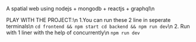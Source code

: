A spatial web using nodejs + mongodb + reactjs + graphql\n

PLAY WITH THE PROJECT:\n
1.You can run these 2 line in seperate terminals\n
      ```
      cd frontend && npm start
      cd backend && npm run dev
      ```\n
2. Run with 1 liner with the help of concurrently\n
      ```
      npm run dev
      ```

